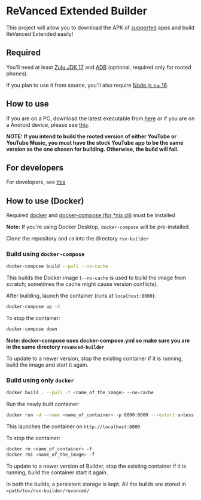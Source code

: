 # ReVanced Extended Builder

This project will allow you to download the APK of [supported](https://github.com/YT-Advanced/ReX-patches/releases) apps and build ReVanced Extended easily!

## Required

You'll need at least [Zulu JDK 17](https://www.azul.com/downloads/?version=java-17-lts&package=jdk) and [ADB](https://developer.android.com/studio/command-line/adb) (optional, required only for rooted phones).

If you plan to use it from source, you'll also require [Node.js >= 16](https://nodejs.org/).

## How to use

If you are on a PC, download the latest executable from [here](https://github.com/YT-Advanced/rvx-builder/releases) or if you are on a Android device, please see [this](https://github.com/YT-Advanced/revanced-documentation/wiki/Method-2.-Using-RVX-Builder-(Windows-MacOS-Linux-Android)#using-rvx-builder-android---termux).

**NOTE: If you intend to build the rooted version of either YouTube or YouTube Music, you must have the stock YouTube app to be the same version as the one chosen for building. Otherwise, the build will fail.**

## For developers

For developers, see [this](https://github.com/YT-Advanced/rvx-builder/blob/revanced-extended/DEVELOPERS.md)

## How to use (Docker)

Required [docker](https://docs.docker.com/get-docker/) and [docker-compose (for \*nix cli)](https://docs.docker.com/compose/install/linux/) must be installed

**Note:** If you're using Docker Desktop, `docker-compose` will be pre-installed.

Clone the repository and `cd` into the directory `rvx-builder`

### Build using `docker-compose`

```bash
docker-compose build --pull --no-cache
```

This builds the Docker image (`--no-cache` is used to build the image from scratch; sometimes the cache might cause version conflicts).

After building, launch the container (runs at `localhost:8000`):

```bash
docker-compose up -d
```

To stop the container:

```bash
docker-compose down
```

**Note: docker-compose uses docker-compose.yml so make sure you are in the same directory `revanced-builder`**

To update to a newer version, stop the existing container if it is running, build the image and start it again.

### Build using only `docker`

```bash
docker build . --pull -t <name_of_the_image> --no-cache
```

Run the newly built container:

```bash
docker run -d --name <name_of_container> -p 8000:8000 --restart unless-stopped -v ./revanced/:/app/revanced-builder/revanced/ <name_of_the_image>
```

This launches the container on `http://localhost:8000`

To stop the container:

```bash
docker rm <name_of_container> -f
docker rmi <name_of_the_image> -f
```

To update to a newer version of Builder, stop the existing container if it is running, build the container start it again.

In both the builds, a persistent storage is kept. All the builds are stored in `<path/to>/rvx-builder/revanced/`.
